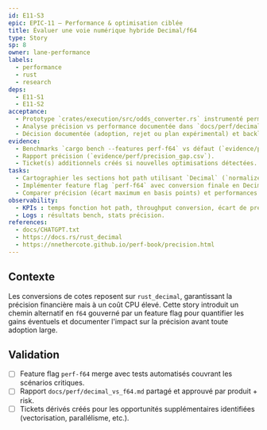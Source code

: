```yaml
---
id: E11-S3
epic: EPIC-11 — Performance & optimisation ciblée
title: Évaluer une voie numérique hybride Decimal/f64
type: Story
sp: 8
owner: lane-performance
labels:
  - performance
  - rust
  - research
deps:
  - E11-S1
  - E11-S2
acceptance:
  - Prototype `crates/execution/src/odds_converter.rs` instrumenté permettant de basculer entre `rust_decimal::Decimal` et `f64` via feature flag `perf-f64`.
  - Analyse précision vs performance documentée dans `docs/perf/decimal_vs_f64.md` (écart max, impact sur m_net ≥ 1,5 %).
  - Décision documentée (adoption, rejet ou plan expérimental) et backlog mis à jour si opportunités additionnelles détectées.
evidence:
  - Benchmarks `cargo bench --features perf-f64` vs défaut (`evidence/perf/decimal_vs_f64.txt`).
  - Rapport précision (`evidence/perf/precision_gap.csv`).
  - Ticket(s) additionnels créés si nouvelles optimisations détectées.
tasks:
  - Cartographier les sections hot path utilisant `Decimal` (`normalized_probabilities`, `decimals_after_commission`).
  - Implémenter feature flag `perf-f64` avec conversion finale en Decimal et tests d'intégrité (`cargo test`).
  - Comparer précision (écart maximum en basis points) et performances bench puis recommander adoption.
observability:
  - KPIs : temps fonction hot path, throughput conversion, écart de précision.
  - Logs : résultats bench, stats précision.
references:
  - docs/CHATGPT.txt
  - https://docs.rs/rust_decimal
  - https://nnethercote.github.io/perf-book/precision.html
---
```


## Contexte
Les conversions de cotes reposent sur `rust_decimal`, garantissant la précision financière mais à un coût CPU élevé. Cette story introduit un chemin alternatif en `f64` gouverné par un feature flag pour quantifier les gains éventuels et documenter l'impact sur la précision avant toute adoption large.

## Validation
- [ ] Feature flag `perf-f64` merge avec tests automatisés couvrant les scénarios critiques.
- [ ] Rapport `docs/perf/decimal_vs_f64.md` partagé et approuvé par produit + risk.
- [ ] Tickets dérivés créés pour les opportunités supplémentaires identifiées (vectorisation, parallélisme, etc.).
